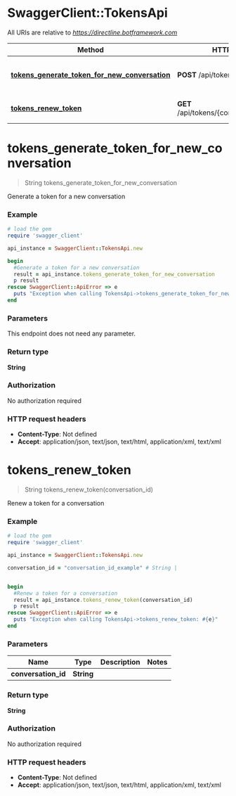 # SwaggerClient::TokensApi

All URIs are relative to *https://directline.botframework.com*

Method | HTTP request | Description
------------- | ------------- | -------------
[**tokens_generate_token_for_new_conversation**](TokensApi.md#tokens_generate_token_for_new_conversation) | **POST** /api/tokens/conversation | Generate a token for a new conversation
[**tokens_renew_token**](TokensApi.md#tokens_renew_token) | **GET** /api/tokens/{conversationId}/renew | Renew a token for a conversation


# **tokens_generate_token_for_new_conversation**
> String tokens_generate_token_for_new_conversation

Generate a token for a new conversation

### Example
```ruby
# load the gem
require 'swagger_client'

api_instance = SwaggerClient::TokensApi.new

begin
  #Generate a token for a new conversation
  result = api_instance.tokens_generate_token_for_new_conversation
  p result
rescue SwaggerClient::ApiError => e
  puts "Exception when calling TokensApi->tokens_generate_token_for_new_conversation: #{e}"
end
```

### Parameters
This endpoint does not need any parameter.

### Return type

**String**

### Authorization

No authorization required

### HTTP request headers

 - **Content-Type**: Not defined
 - **Accept**: application/json, text/json, text/html, application/xml, text/xml



# **tokens_renew_token**
> String tokens_renew_token(conversation_id)

Renew a token for a conversation

### Example
```ruby
# load the gem
require 'swagger_client'

api_instance = SwaggerClient::TokensApi.new

conversation_id = "conversation_id_example" # String | 


begin
  #Renew a token for a conversation
  result = api_instance.tokens_renew_token(conversation_id)
  p result
rescue SwaggerClient::ApiError => e
  puts "Exception when calling TokensApi->tokens_renew_token: #{e}"
end
```

### Parameters

Name | Type | Description  | Notes
------------- | ------------- | ------------- | -------------
 **conversation_id** | **String**|  | 

### Return type

**String**

### Authorization

No authorization required

### HTTP request headers

 - **Content-Type**: Not defined
 - **Accept**: application/json, text/json, text/html, application/xml, text/xml




